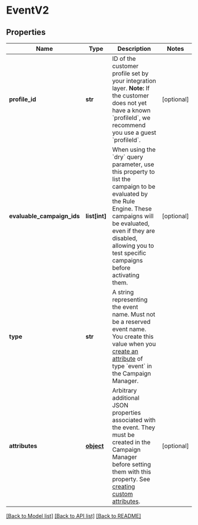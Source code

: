 # EventV2


## Properties
Name | Type | Description | Notes
------------ | ------------- | ------------- | -------------
**profile_id** | **str** | ID of the customer profile set by your integration layer.  **Note:** If the customer does not yet have a known &#x60;profileId&#x60;, we recommend you use a guest &#x60;profileId&#x60;.  | [optional] 
**evaluable_campaign_ids** | **list[int]** | When using the &#x60;dry&#x60; query parameter, use this property to list the campaign to be evaluated by the Rule Engine.  These campaigns will be evaluated, even if they are disabled, allowing you to test specific campaigns before activating them.  | [optional] 
**type** | **str** | A string representing the event name. Must not be a reserved event name. You create this value when you [create an attribute](https://docs.talon.one/docs/dev/concepts/events#creating-a-custom-event) of type &#x60;event&#x60; in the Campaign Manager.  | 
**attributes** | [**object**](.md) | Arbitrary additional JSON properties associated with the event. They must be created in the Campaign Manager before setting them with this property. See [creating custom attributes](https://docs.talon.one/docs/product/account/dev-tools/managing-attributes#creating-custom-attributes). | [optional] 

[[Back to Model list]](../README.md#documentation-for-models) [[Back to API list]](../README.md#documentation-for-api-endpoints) [[Back to README]](../README.md)


